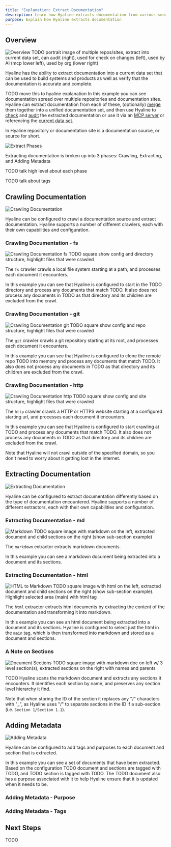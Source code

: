 ```yaml
---
title: "Explanation: Extract Documentation"
description: Learn how Hyaline extracts documentation from various sources into a unified current data set
purpose: Explain how Hyaline extracts documentation
---
```

## Overview

<div class="portrait">

![Overview](./_img/extract-documentation-overview.svg)
TODO portrait image of multiple repos/sites, extract into current data set, can audit (right), used for check on changes (left), used by AI (mcp lower left), used by org (lower right)

Hyaline has the ability to extract documentation into a current data set that can be used to build systems and products as well as verify that the documentation is accurate and complete.

TODO move this to hyaline explanation
In this example you can see documentation spread over multiple repositories and documentation sites. Hyaline can extract documentation from each of these, (optionally) [merge](./merge.md) them together into a unified documentation set, and then use Hyaline to [check](./check.md) and [audit](./audit.md) the extracted documentation or use it via an [MCP server](./mcp.md) or referencing the [current data set](../reference/data-set.md). 

In Hyaline repository or documentation site is a documentation source, or source for short. 

</div>

<div class="portrait">

![Extract Phases](./_img/extract-documentation-phases.svg)

Extracting documentation is broken up into 3 phases: Crawling, Extracting, and Adding Metadata

TODO talk high level about each phase

TODO talk about tags

</div>

## Crawling Documentation

<div class="portrait">

![Crawling Documentation](./_img/extract-documentation-crawling.svg)

Hyaline can be configured to crawl a documentation source and extract documentation. Hyaline supports a number of different crawlers, each with their own capabilities and configuration.

</div>

### Crawling Documentation - fs

<div class="portrait">

![Crawling Documentation fs](./_img/extract-documentation-fs.svg)
TODO square show config and directory structure, highlight files that were crawled

The `fs` crawler crawls a local file system starting at a path, and processes each document it encounters.

In this example you can see that Hyaline is configured to start in the TODO directory and process any documents that match TODO. It also does not process any documents in TODO as that directory and its children are excluded from the crawl.

</div>

### Crawling Documentation - git

<div class="portrait">

![Crawling Documentation git](./_img/extract-documentation-git.svg)
TODO square show config and repo structure, highlight files that were crawled

The `git` crawler crawls a git repository starting at its root, and processes each document it encounters.

In this example you can see that Hyaline is configured to clone the remote repo TODO into memory and process any documents that match TODO. It also does not process any documents in TODO as that directory and its children are excluded from the crawl.

</div>

### Crawling Documentation - http

<div class="portrait">

![Crawling Documentation http](./_img/extract-documentation-http.svg)
TODO square show config and site structure, highlight files that were crawled

The `http` crawler crawls a HTTP or HTTPS website starting at a configured starting url, and processes each document it encounters.

In this example you can see that Hyaline is configured to start crawling at TODO and process any documents that match TODO. It also does not process any documents in TODO as that directory and its children are excluded from the crawl.

Note that Hyaline will not crawl outside of the specified domain, so you don't need to worry about it getting lost in the internet.

</div>

## Extracting Documentation

<div class="portrait">

![Extracting Documentation](./_img/extract-documentation-extracting.svg)

Hyaline can be configured to extract documentation differently based on the type of documentation encountered. Hyaline supports a number of different extractors, each with their own capabilities and configuration.

</div>

### Extracting Documentation - md

<div class="portrait">

![Markdown](./_img/extract-documentation-markdown.svg)
TODO square image with markdown on the left, extracted document and child sections on the right (show sub-section example)

The `markdown` extractor extracts markdown documents.

In this example you can see a markdown document being extracted into a document and its sections.

</div>

### Extracting Documentation - html

<div class="portrait">

![HTML to Markdown](./_img/extract-documentation-html-to-markdown.svg)
TODO square image with html on the left, extracted document and child sections on the right (show sub-section example). Highlight selected area (main) with html tag

The `html` extractor extracts html documents by extracting the content of the documentation and transforming it into markdown.

In this example you can see an html document being extracted into a document and its sections. Hyaline is configured to select just the html in the `main` tag, which is then transformed into markdown and stored as a document and sections.

</div>

### A Note on Sections

<div class="portrait">

![Document Sections](./_img/extract-documentation-sections.svg)
TODO square image with markdown doc on left w/ 3 level section(s), extracted sections on the right with names and parents

TODO Hyaline scans the markdown document and extracts any sections it encounters. It identifies each section by name, and preserves any section level hierarchy it find.

Note that when storing the ID of the section it replaces any "/" characters with "_", as Hyaline uses "/" to separate sections in the ID if a sub-section (i.e. `Section 1/Section 1.1`).

</div>

## Adding Metadata

<div class="portrait">

![Adding Metadata](./_img/extract-documentation-metadata.svg)

Hyaline can be configured to add tags and purposes to each document and section that is extracted.

In this example you can see a set of documents that have been extracted. Based on the configuration TODO document and sections are tagged with TODO, and TODO section is tagged with TODO. The TODO document also has a purpose associated with it to help Hyaline ensure that it is updated when it needs to be.

### Adding Metadata - Purpose

### Adding Metadata - Tags

</div>

## Next Steps
TODO
